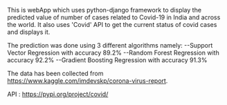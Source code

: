 
This is webApp which uses python-django framework to display the predicted 
value of number of cases related to Covid-19 in India and across the world.
It also uses 'Covid' API to get the current status of covid cases and displays it.

The prediction was done using 3 different algorithms namely:
--Support Vector Regression with accuracy 89.2%
--Random Forest Regression with accuracy 92.2%
--Gradient Boosting Regression with accuracy 91.3%

The data has been collected from https://www.kaggle.com/imdevskp/corona-virus-report.

API : https://pypi.org/project/covid/

